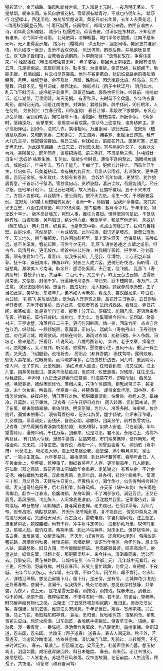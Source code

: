 <!-- { "loadSidebar": true } -->
璧彩笼尘，金吾掠路。海风吹断楼台雾。无人知是上元时，一夜月明无著处。 
早是禁烟，朝来冻雨。东风自放银花树。雪晴须有踏青时，不成也待明年去。 
踏莎行
北望蝶山，西迷凤苑。匆匆醉里题诗满。黄花只似去年黄，去年人去黄花远。|<谓周秋阳同登云腾。>| 
雨压城荒，丘园路断。却晴又恨公来晚。依稀自唱古人诗，明年此会知谁健。 
踏莎行
松偃成阴，荷香去暑。过溪似是东林路。不知宿昔有谁来，寺门同听催诗雨。 
北马依风，凉蝉咽暮。城门半带东陵圃。江南不是米元晖，无人更得沧洲趣。 
踏莎行（樱桃词）
珠压相于，胭脂同傅。樊家更共谁家语。梢头结取一番愁，玉箫不会双双侣。 
风送流莺，前歌后舞。并桃欲吐含来住。双飞燕子自相衔，会教唇舌调鹦鹉。|<李商隐诗：“流莺犹故在，争得讳含来。”>| 
烛影摇红（嘲王槐城独赏无月）
老子婆娑，那回也上南楼去。素娥有恨隐云屏，元是娇痴故。鸾扇徘徊未许。耿多情、为谁堪诉。使君愁绝，独倚阑干，后期无据。 
有酒如船，片云扫尽霓裳露。他时与客更携鱼，犹记临皋路余前夜船酒觞客，月明，槐城登楼，余不及赴。月暗，殊败兴。因念南羁北旅。醉乌乌、凭君楚舞。问君不见，璧月词成，楼西沈处。 
烛影摇红（丙子中秋泛月）
明月如冰，乱云飞下斜河去。旋呼艇子载箫声，风景还如故。袅袅余怀何许。听尊前、呜呜似诉。近年潮信，万里阴晴，和天无据。 
有客秋风，去时留下金盘露。少年终夜奏胡笳，谁料归无路。同是江南倦旅。对婵娟；君歌我舞。醉中休问，明月明年，人在何处。 
烛影摇红（立春日雪，和秋崖韵）
春日江郊，素娥吹下银幡舞。东风点点乱茶烟，留到明朝否。掩袖凝寒不语。漫黏酥、枝枝缕缕。断肠休似，飞絮多时，落梅深处。 
仙掌擎来，翠眉敛半看成露。惊沙马上面帘轻，谁贵毡庐主。多少高阳伴侣。到如今、沈冥几许。乘槎相问，万里银河，欲归无路。 
念奴娇（槐城赋以自寿，又和韵见寿，三和谢之）
先生自寿，拥衾寒、重赋凌云游意。我有大儿孔文举，弱冠骎骎暮齿。桃已三偷，树犹如此，前度花开几。蓬莱可塞，还童却老无计。 
为此援笔翩翩，大江东去，好似歌头起。寄与两家孙又子，长看以文为戏。某所某公，同年同月，谁翦招魂纸。前三例好，不须举后三例。|<槐城廿一日生>| 
念奴娇
枯寒生晚，复何似、张绪少年时意。薄命不逢何至此，满眼啼妆龋齿。城是城非，年来年去，万八千能几。半痴半了，更痴儿计孙计。 
回首仕已半生，仕何如已，已矣羞拈起。幸有橘丸丸日大，且复从公围戏。若论弹文，更书谤箧，吾历无余纸。多年致仕，大都有甚恩例。 
念奴娇
吾年如此，更梦里、犹作狼居胥意。千首新诗千斛酒，管甚侯何齿。员峤波翻，瀛洲尘败，吾屐能销几。经丘寻壑，是他早计迟计。 
犹记辰已嗟嗟，故人贺我，且勉呼君起。五十不来来过二，方悟人言都戏。以我情怀，借公篇韵，恨不天为纸。余生一笑，不须邴曼容例。 
念奴娇（和臞山用槐城韵见寿）
沧洲一叶，待借君、回我炉亭春意。突兀灵光无立壁，八面江风寒齿。响D93B廓深，笼门槛赤，数月今才几。千年未论，岂无数十年计。 
我本高卧墙东，何知人事，推枕为君起。憔悴庚寅何足记，不觉联翩宾戏。白雪阳春，黄鸡唱日，绝少澄心纸。我歌草草，和章有例还例。 
念奴娇（酬王城山）
两丸日月，细看来、也是樊笼中物。点点山河经过了，拔帜几番残壁。白是沙堤，苍然吴楚，一片成毡雪。此时把酒，旧词还是坡杰。 
歌罢公瑾当年，天长地久，柳与梅都发。几许闲愁斜照里，掌上沤生沤灭。沧海桑枯，东陵瓜远，总不关渠发。簪花起舞，可怜今夕无月。 
乳燕飞
语参差述之 
赤壁之游乐。但古今、风清月白，更无坡作。矫首中洲公何许，共我横江孤鹤。把手笑、孙刘寂寞。颇有使君如今否，看青山、似我多前却。几见我、伴清酌。 
江心旧岂非城郭。抚千年、桑田海水，神游非昨。对影三人成六客，更倚归舟夜泊。尚听得、江城愁角。渺渺美人兮南浦，耿余怀、感泪伤离索。天正北，绕飞鹊。 
乳燕飞（寿周耐轩）
曾授茅山记。共当年、二百七十，又三甲子。昨上云台占云物，占得景风南至。又恰是、封侯千岁。行遍神州河洛外，早归来、庭下槐阴翠。春万户，共生意。 
溪翁图是参同契。想金丹、圆成功行，活人相似。顾我尊前歌赤壁，生子当如此耳。笑华发、东坡年几。弟不如人今老矣，看龙头、霄汉雌龙尾。呼白石，为公起。 
乳燕飞
美放翁记此，足为后人开游赏之趣。盖花开三日色变，五日则后半开者盛，先半开者落矣。歌述此意，使观者有省 
过雨城西路。看轻云、弄日花间，微寒如雾。谁是宣华门守者，报我十分开五。便痛饮、能销几度。寄语后来看花客，待看花、莫待开成树。成树也，半为土。 
佺巢蜀锦今何许。记西湖、聚景村庄，王亭谢墅。冷落柯丘二三子，更问何园韩圃。悄一笑、回车竹所。点点守宫包红泪，纵倾城、一顾倾城顾。家国事，正何与。 
瑞鹤仙（寿翁丹山）
正丹翁初度。对花满江城，晓莺欲语。崆峒在何处。渐雨过农郊，劝耕问路。州人争觑。问坡老、重来是否。把看灯、传说风流，八境尽图新句。 
如许。老子文章，挥毫立马，脱靴嫌污。太平易作。听父老，歌襦袴。愿使君小住，五风十雨。重见一粰三黍。又天边、飞诏殷勤，说相将去。 
高阳台（和巽吾韵）
雨枕莺啼，露班烛散，御街人卖花窠。过眼舞情，而今魂梦年多。百钱曳杖桥边去，问几时、重到明河。便人间，无了东风，此恨难磨。 
落红点点入颓波。任归春到海，海又成涡。江上儿童，抱茅笑我重过。蓬莱不涨枯鱼泪，但荒村、败壁悬梭。对残阳，往往无成，似我蹉跎。 
声声慢（九日泛湖游寿乐园赏菊，时海棠花开，即席命赋）
西风坠绿。唤起春娇，嫣然困倚修竹。落帽人来，花艳乍惊郎目。相思尚带旧子，甚凄凉、未忄欠妆束。吟鬓底，伴寒香一朵，并簪黄菊。 
却待金盘华屋。园林静、多情怎禁幽独。蛱蝶应愁，明日落红难触。那堪雁霜渐重，怕黄昏、欲睡未足。翠袖冷，且莫辞、花下秉烛。 
汉宫春（壬午开炉日戏作）
雨入轻寒，但新篘未试，荒了东篱。朝来暗惊翠袖，重倚屏帏。明窗丽阁，为何人、冷落多时。催重顿，妆台侧畔，画堂未怕春迟。 
漫省茸香粉晕，记去年醉里，题字倾欹。红炉未深乍暖，儿女成围。茶香疏处，画残灰、自说心期。容膝好，团栾分芋，前村夜雪初归。 
汉宫春（岁尽得巽吾寄溪南梅相忆韵）
疏影横斜，似故人安道，只在前溪。年年望雪待月，漫倚吟矶。千红万紫，到春来、也是寻思。君不见，永阳江上，残梅冷两丝丝。 
有几情人似我，漫骑牛卧笛，乱插繁枝。市门索笑憔悴，便作新知。城楼画角，又无花、只落空悲。但传说，寿阳一片，何曾迎面看飞。 
洞仙歌（寿中甫）
也曾海上，啖如瓜大枣。海上归来相公老。画堂深、满引明月清风，家山好、一笑尘生蓬岛。 
六年春易过，赢得清阴，到处持杯藉芳草。看明年此日，人在黄金台上，早整顿、乾坤事了。但细数斋年几人存，更宰相高年，几人能到。 
洞仙歌（器之高谊，取前月青山洞仙歌华余重寿，走笔谢之）
有客从余，不计余无酒。袖有蟠桃为君寿。叹此桃再熟，也须年后。甚办得，转盼个偷桃手。 
菊潭三十斛，月又月添，天赋先生日更久。但黄杨长寸，闰年倒寸，似凭得到梧宫甚时候。客又道奇特是阳生，后七日相看，醉春风柳。 
齐天乐（端午和韵）
枝头雨是青梅泪。翻作一江春水。鱼腹魂销，龙舟叫彻，不了湖亭张戏。满庭芳芷。正艾日高高，葛风细细。试比陈人，人间除我更谁似。 
浮沈君共我里。记薰廓待对，闻鸡蹴起。昨日蟾蜍，明朝蝇虎，身与渠衰更悴。老夫病已。任采绿采苓，为师为帝。但有昌阳，倩酤扶路醉。 
齐天乐
感节庵此意，复不能自己，傥见中斋及之 
海枯泣尽天吴泪。又涨经天河水。万古鱼龙，雷收电卷，宇宙刹那间戏。沈兰坠芷。想重整荷衣，顿惊腰细。尚有干将，冲牛射斗定何似。 
成都桥动万里。叹何时重见，鹃啼人起。孤竹双清，紫荆半落，到此吟枯神瘁。对床永已。但梦绕青神，尘昏白帝。重反离骚，众醒吾独醉。 
齐天乐（戊寅登高，即席和秋崖韵）
蒋陵故是簪花路。风烟奈何秋暑。候馆凋梧，宫墙断柳，谁识当年倦旅。余怀何许。想上马人扶，翠眉愁聚。旧日方回，而今能赋断肠语。 
登高能赋最苦。叹高高难问，欲望迷处。蝶绕东篱，鸿翻上苑，那更画梁辞主。来今往古。漫湛辈同来，远公回去。我醉安归，黄花扶路舞。 
江城梅花引（辛巳洪都上元）
几年城中无看灯。夜三更。月空明。野庙残梅，村鼓自春声。长笑儿童忙踏舞，何曾见，宣德棚，不夜城。 
去年今年又伤心。去年晴。去年曾。不似今年，闲坐处、却不曾行。忆去年人、弹烛泪纵横。想见西窗窗下月，窗下月，是无情，是有情。 
江城梅花引
相思无处著春寒。傍阑干。湿阑干。似我情怀，处处忆临安。想见夜深村鼓静，灯晕碧，为傍人，说上元。 
是花是雪无意看。雨摧残。雨摧残。探春未还。到春还、似不如闲。感恨千般、憔悴做花难。不惜与君同一醉，君不见，铜雀台，望老瞒。时邻居声妓有物化之感。 
兰陵王（丁丑感怀和彭明叔韵）
雁归北。渺渺茫茫似客。春湖里，曾见去帆，谁遣江头絮风息。千年记当日。难得。宽闲抱膝。兴亡事，马上飞花，看取残阳照亭驿。 
哀拍。愿归骨。怅毡帐何匹，湩酪何食。相思青冢头应白。想荒坟酹酒，过车回首，香魂携手抱相泣。但青草无色。 
语绝。更愁极。漫一番青青，一番陈迹。瑶池黄竹哀离席。约八骏犹到，露桃重摘。金铜知道，忍去国，忍去国。 
兰陵王（丙子送春）
送春去。春去人间无路。秋千外，芳草连天，谁遣风沙暗南浦。依依甚意绪。漫忆海门飞絮。乱鸦过，斗转城荒，不见来时试灯处。 
春去。最谁苦。但箭雁沈边，梁燕无主。杜鹃声里长门暮。想玉树凋土，泪盘如露。咸阳送客屡回顾。斜日未能度。 
春去。尚来否。正江令恨别，庾信愁赋。二人皆北去。苏堤尽日风和雨。叹神游故国，花记前度。人生流落，顾孺子，共夜语。 
琐窗寒（和巽吾闻莺）
